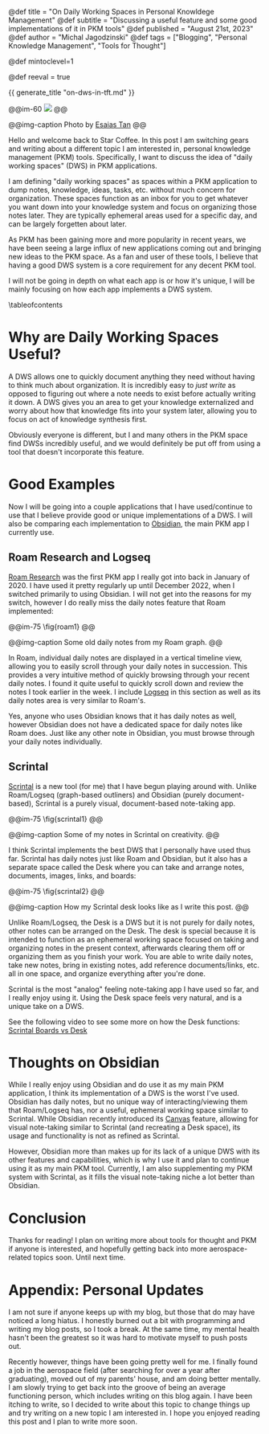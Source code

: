 @def title = "On Daily Working Spaces in Personal Knowldege Management"
@def subtitle = "Discussing a useful feature and some good implementations of it in PKM tools"
@def published = "August 21st, 2023"
@def author = "Michal Jagodzinski"
@def tags = ["Blogging", "Personal Knowledge Management", "Tools for Thought"]

@def mintoclevel=1

@def reeval = true

{{ generate_title "on-dws-in-tft.md" }}

@@im-60
![](https://source.unsplash.com/WmpCzw4QXLA)
@@

@@img-caption
Photo by [Esaias Tan](https://unsplash.com/photos/WmpCzw4QXLA)
@@

Hello and welcome back to Star Coffee. In this post I am switching gears and writing about a different topic I am interested in, personal knowledge management (PKM) tools. Specifically, I want to discuss the idea of "daily working spaces" (DWS) in PKM applications.

I am defining "daily working spaces" as spaces within a PKM application to dump notes, knowledge, ideas, tasks, etc. without much concern for organization. These spaces function as an inbox for you to get whatever you want down into your knowledge system and focus on organizing those notes later. They are typically ephemeral areas used for a specific day, and can be largely forgetten about later.

As PKM has been gaining more and more popularity in recent years, we have been seeing a large influx of new applications coming out and bringing new ideas to the PKM space. As a fan and user of these tools, I believe that having a good DWS system is a core requirement for any decent PKM tool.

I will not be going in depth on what each app is or how it's unique, I will be mainly focusing on how each app implements a DWS system.

\tableofcontents

# Why are Daily Working Spaces Useful?

A DWS allows one to quickly document anything they need without having to think much about organization. It is incredibly easy to *just write* as opposed to figuring out where a note needs to exist before actually writing it down. A DWS gives you an area to get your knowledge externalized and worry about how that knowledge fits into your system later, allowing you to focus on act of knowledge synthesis first.

Obviously everyone is different, but I and many others in the PKM space find DWSs incredibly useful, and we would definitely be put off from using a tool that doesn't incorporate this feature. 

# Good Examples

Now I will be going into a couple applications that I have used/continue to use that I believe provide good or unique implementations of a DWS. I will also be comparing each implementation to [Obsidian](https://obsidian.md/), the main PKM app I currently use.

## Roam Research and Logseq
[Roam Research](https://roamresearch.com/) was the first PKM app I really got into back in January of 2020. I have used it pretty regularly up until December 2022, when I switched primarily to using Obsidian. I will not get into the reasons for my switch, however I do really miss the daily notes feature that Roam implemented: 

@@im-75
\fig{roam1}
@@

@@img-caption
Some old daily notes from my Roam graph.
@@

In Roam, individual daily notes are displayed in a vertical timeline view, allowing you to easily scroll through your daily notes in succession. This provides a very intuitive method of quickly browsing through your recent daily notes. I found it quite useful to quickly scroll down and review the notes I took earlier in the week. I include [Logseq](https://logseq.com/) in this section as well as its daily notes area is very similar to Roam's.

Yes, anyone who uses Obsidian knows that it has daily notes as well, however Obsidian does not have a dedicated space for daily notes like Roam does. Just like any other note in Obsidian, you must browse through your daily notes individually.

## Scrintal
[Scrintal](https://www.scrintal.com/) is a new tool (for me) that I have begun playing around with. Unlike Roam/Logseq (graph-based outliners) and Obsidian (purely document-based), Scrintal is a purely visual, document-based note-taking app.

@@im-75
\fig{scrintal1}
@@

@@img-caption
Some of my notes in Scrintal on creativity.
@@

I think Scrintal implements the best DWS that I personally have used thus far. Scrintal has daily notes just like Roam and Obsidian, but it also has a separate space called the Desk where you can take and arrange notes, documents, images, links, and boards:

@@im-75
\fig{scrintal2}
@@

@@img-caption
How my Scrintal desk looks like as I write this post.
@@

Unlike Roam/Logseq, the Desk is a DWS but it is not purely for daily notes, other notes can be arranged on the Desk. The desk is special because it is intended to function as an ephemeral working space focused on taking and organizing notes in the present context, afterwards clearing them off or organizing them as you finish your work. You are able to write daily notes, take new notes, bring in existing notes, add reference documents/links, etc. all in one space, and organize everything after you're done. 

Scrintal is the most "analog" feeling note-taking app I have used so far, and I really enjoy using it. Using the Desk space feels very natural, and is a unique take on a DWS.

See the following video to see some more on how the Desk functions: [Scrintal Boards vs Desk](https://www.youtube.com/watch?v=Cblx0qety1E)

# Thoughts on Obsidian
While I really enjoy using Obsidian and do use it as my main PKM application, I think its implementation of a DWS is the worst I've used. Obsidian has daily notes, but no unique way of interacting/viewing them that Roam/Logseq has, nor a useful, ephemeral working space similar to Scrintal. While Obsidian recently introduced its [Canvas](https://obsidian.md/canvas) feature, allowing for visual note-taking similar to Scrintal (and recreating a Desk space), its usage and functionality is not as refined as Scrintal.

However, Obsidian more than makes up for its lack of a unique DWS with its other features and capabilities, which is why I use it and plan to continue using it as my main PKM tool. Currently, I am also supplementing my PKM system with Scrintal, as it fills the visual note-taking niche a lot better than Obsidian. 

# Conclusion
Thanks for reading! I plan on writing more about tools for thought and PKM if anyone is interested, and hopefully getting back into more aerospace-related topics soon. Until next time.

# Appendix: Personal Updates
I am not sure if anyone keeps up with my blog, but those that do may have noticed a long hiatus. I honestly burned out a bit with programming and writing my blog posts, so I took a break. At the same time, my mental health hasn't been the greatest so it was hard to motivate myself to push posts out.

Recently however, things have been going pretty well for me. I finally found a job in the aerospace field (after searching for over a year after graduating), moved out of my parents' house, and am doing better mentally. I am slowly trying to get back into the groove of being an average functioning person, which includes writing on this blog again. I have been itching to write, so I decided to write about this topic to change things up and try writing on a new topic I am interested in. I hope you enjoyed reading this post and I plan to write more soon.